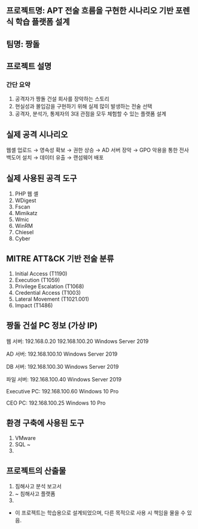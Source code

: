 ## 프로젝트명: APT 전술 흐름을 구현한 시나리오 기반 포렌식 학습 플랫폼 설계
## 팀명: 짱돌
## 프로젝트 설명
### 간단 요약
1. 공격자가 짱돌 건설 회사를 장악하는 스토리
2. 현실성과 몰입감을 구현하기 위해 실제 많이 발생하는 전술 선택
3. 공격자, 분석가, 통제자의 3대 관점을 모두 체험할 수 있는 플랫폼 설계

## 실제 공격 시나리오
웹셸 업로드 → 영속성 확보 → 권한 상승 → AD 서버 장악 → GPO 악용을 통한 전사 백도어 설치 → 데이터 유출 → 랜섬웨어 배포

## 실제 사용된 공격 도구 
1. PHP 웹 셸
2. WDigest
3. Fscan
4. Mimikatz
5. Wmic
6. WinRM
7. Chiesel
8. Cyber

## MITRE ATT&CK 기반 전술 분류
1. Initial Access (T1190)
2. Execution (T1059)
3. Privilege Escalation (T1068)
4. Credential Access (T1003)
5. Lateral Movement (T1021.001)
6. Impact (T1486)

## 짱돌 건설 PC 정보 (가상 IP)
웹 서버:      	192.168.0.20
              192.168.100.20	  Windows Server 2019	   
              
AD 서버:	      192.168.100.10	  Windows Server 2019	  

DB 서버:	      192.168.100.30	  Windows Server 2019	   

파일 서버:	    192.168.100.40	  Windows Server 2019	   

Executive PC:	192.168.100.60	  Windows 10 Pro	       

CEO PC:	      192.168.100.25	  Windows 10 Pro	      

## 환경 구축에 사용된 도구
1. VMware
2. SQL ~
3. 

## 프로젝트의 산출물
1. 침해사고 분석 보고서
2.  ~ 침해사고 플랫폼
3.  


* 이 프로젝트는 학습용으로 설계되었으며, 다른 목적으로 사용 시 책임을 물을 수 있음. 
